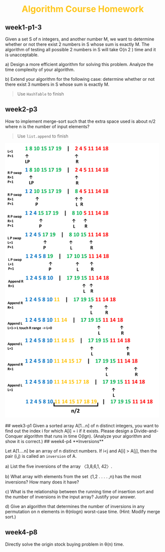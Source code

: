**<h1 align="center" style="color:#FFC61C">Algorithm Course Homework</h1>**

## week1-p1-3
Given a set S of n integers, and another number M, we want to determine
whether or not there exist 2 numbers in S whose sum is exactly M. The algorithm
of testing all possible 2 numbers in S will take O(n
2
) time and it is unacceptable.

a) Design a more efficient algorithm for solving this problem. Analyze the time
complexity of your algorithm.

b) Extend your algorithm for the following case: determine whether or not there
exist 3 numbers in S whose sum is exactly M.

> Use `HashTable` to finish
## week2-p3
How to implement merge-sort such that the extra space used is about n/2 where n
is the number of input elements?
> Use `list.append` to finish
<p>
<img width="500" src="week2/merge_sort_revisespace.png">
</p>
## week3-p1
Given a sorted array A[1...n] of n distinct integers, you want to find out the index
i for which A[i] = i if it exists. Please design a Divide-and-Conquer algorithm that
runs in time O(lgn). (Analyze your algorithm and show it is correct.)
## week4-p4
**Inversions**

Let A[1....n] be an array of n distinct numbers. If i<j and A[i] > A[j], then the
pair (i,j) is called an `inversion` of A.

a) List the five inversions of the array 〈3,8,6,1,
42〉.

b) What array with elements from the set ｛1,2 . . . . ,n｝has the most inversions?
How many does it have?

c) What is the relationship between the running time of insertion sort and the
number of inversions in the input array? Justify your answer.

d) Give an algorithm that determines the number of inversions in any permutation
on n elements in θ(nlogn) worst-case time. (Hint: Modify merge sort.)
## week4-p8
Directly solve the origin stock buying problem in θ(n) time. 